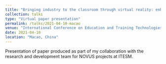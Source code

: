```yaml
---
title: "Bringing industry to the classroom through virtual reality: enhancing learning and the undergraduate experience"
collection: talks
type: "Virtual paper presentation"
permalink: /talks/2021-04-10-macao
venue: "International Conference on Education and Training Technologies"
date: 2021-04-10
location: "Macao, China"
---
```

Presentation of paper produced as part of my collaboration with the research and development team for NOVUS projects at ITESM.
